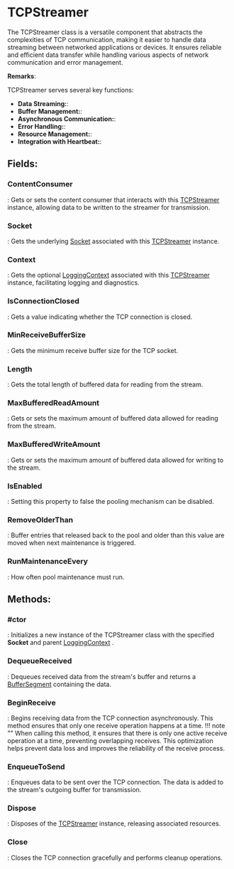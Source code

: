 # TCPStreamer

The TCPStreamer class is a versatile component that abstracts the complexities of TCP communication, making it easier to handle data streaming between networked applications or devices. It ensures reliable and efficient data transfer while handling various aspects of network communication and error management. 

**Remarks**:

TCPStreamer serves several key functions: 

- **Data Streaming:**: 
- **Buffer Management:**: 
- **Asynchronous Communication:**: 
- **Error Handling:**: 
- **Resource Management:**: 
- **Integration with Heartbeat:**: 



## **Fields**:
### **ContentConsumer**
: Gets or sets the content consumer that interacts with this [TCPStreamer](../Tcp/TCPStreamer.md)	 instance, allowing data to be written to the streamer for transmission. 
### **Socket**
: Gets the underlying [Socket](../TCPStreamer/.md#Socket)	 associated with this [TCPStreamer](../Tcp/TCPStreamer.md)	 instance. 
### **Context**
: Gets the optional [LoggingContext](../Logger/LoggingContext.md)	 associated with this [TCPStreamer](../Tcp/TCPStreamer.md)	 instance, facilitating logging and diagnostics. 
### **IsConnectionClosed**
: Gets a value indicating whether the TCP connection is closed. 
### **MinReceiveBufferSize**
: Gets the minimum receive buffer size for the TCP socket. 
### **Length**
: Gets the total length of buffered data for reading from the stream. 
### **MaxBufferedReadAmount**
: Gets or sets the maximum amount of buffered data allowed for reading from the stream. 
### **MaxBufferedWriteAmount**
: Gets or sets the maximum amount of buffered data allowed for writing to the stream. 
### **IsEnabled**
: Setting this property to false the pooling mechanism can be disabled. 
### **RemoveOlderThan**
: Buffer entries that released back to the pool and older than this value are moved when next maintenance is triggered. 
### **RunMaintenanceEvery**
: How often pool maintenance must run. 
## **Methods**:

### **#ctor**
: Initializes a new instance of the TCPStreamer class with the specified **Socket**	 and parent [LoggingContext](../Logger/LoggingContext.md)	. 

### **DequeueReceived**
: Dequeues received data from the stream's buffer and returns a [BufferSegment](../Memory/BufferSegment.md)	 containing the data. 

### **BeginReceive**
: Begins receiving data from the TCP connection asynchronously. This method ensures that only one receive operation happens at a time. 
	!!! note ""
		When calling this method, it ensures that there is only one active receive operation at a time, preventing overlapping receives. This optimization helps prevent data loss and improves the reliability of the receive process. 


### **EnqueueToSend**
: Enqueues data to be sent over the TCP connection. The data is added to the stream's outgoing buffer for transmission. 

### **Dispose**
: Disposes of the [TCPStreamer](../Tcp/TCPStreamer.md)	 instance, releasing associated resources. 

### **Close**
: Closes the TCP connection gracefully and performs cleanup operations. 